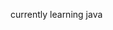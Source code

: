 currently learning java

<!---
kamenboy/kamenboy is a ✨ special ✨ repository because its `README.md` (this file) appears on your GitHub profile.
You can click the Preview link to take a look at your changes.
--->

